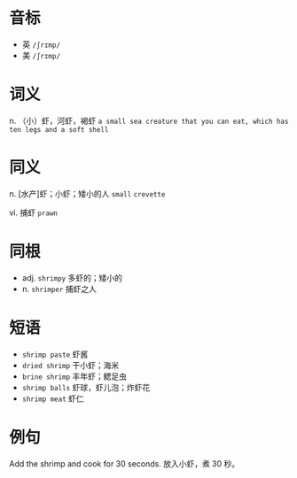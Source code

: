 # 音标

- 英 `/ʃrɪmp/`
- 美 `/ʃrɪmp/`

# 词义

n. （小）虾，河虾，褐虾
`a small sea creature that you can eat, which has ten legs and a soft shell`

# 同义

n. [水产]虾；小虾；矮小的人
`small` `crevette`

vi. 捕虾
`prawn`

# 同根

- adj. `shrimpy` 多虾的；矮小的
- n. `shrimper` 捕虾之人

# 短语

- `shrimp paste` 虾酱
- `dried shrimp` 干小虾；海米
- `brine shrimp` 丰年虾；鳃足虫
- `shrimp balls` 虾球，虾儿泡；炸虾花
- `shrimp meat` 虾仁

# 例句

Add the shrimp and cook for 30 seconds.
放入小虾，煮 30 秒。


